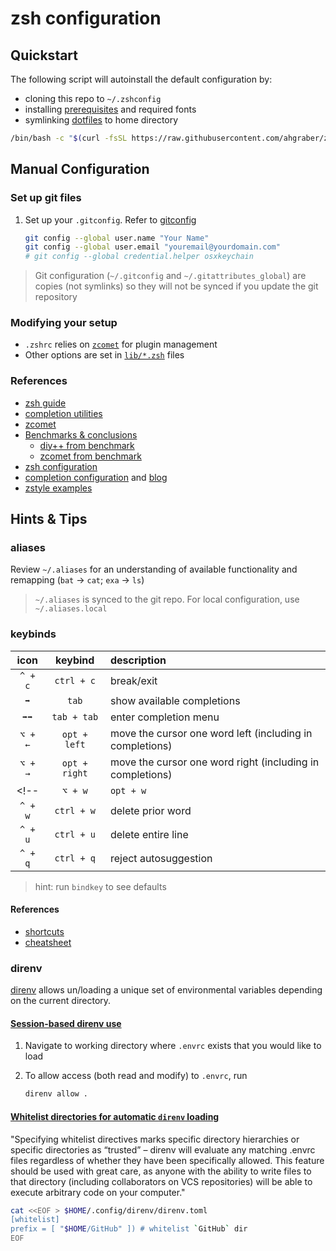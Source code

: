 # zsh configuration

## Quickstart

The following script will autoinstall the default configuration by:

* cloning this repo to `~/.zshconfig`
* installing [prerequisites](./scripts/prerequisites.sh) and required fonts
* symlinking [dotfiles](./dotfiles/) to home directory

```sh
/bin/bash -c "$(curl -fsSL https://raw.githubusercontent.com/ahgraber/zshconfig/HEAD/install.sh)"
```

## Manual Configuration

### Set up git files

1. Set up your `.gitconfig`.  Refer to [gitconfig](./dotfiles/gitconfig)

   ```sh
   git config --global user.name "Your Name"
   git config --global user.email "youremail@yourdomain.com"
   # git config --global credential.helper osxkeychain
   ```

> Git configuration (`~/.gitconfig` and `~/.gitattributes_global`) are copies (not symlinks) so they will not be synced if you update the git repository

### Modifying your setup

* `.zshrc` relies on [`zcomet`](https://github.com/agkozak/zcomet) for plugin management
* Other options are set in [`lib/*.zsh`](./lib/) files

### References

* [zsh guide](https://zsh.sourceforge.io/Guide/zshguide.html)
* [completion utilities](https://zv.github.io/a-review-of-zsh-completion-utilities)
* [zcomet](https://github.com/agkozak/zcomet)
* [Benchmarks & conclusions](https://github.com/romkatv/zsh-bench)
  * [diy++ from benchmark](https://github.com/romkatv/zsh-bench/blob/master/configs/diy%2B%2B/skel/.zshrc)
  * [zcomet from benchmark](https://github.com/romkatv/zsh-bench/blob/master/configs/zcomet/skel/.zshrc)
* [zsh configuration](https://vermaden.wordpress.com/2021/09/19/ghost-in-the-shell-part-7-zsh-setup/)
* [completion configuration](https://github.com/Phantas0s/.dotfiles/blob/master/zsh/completion.zsh) and [blog](https://thevaluable.dev/zsh-completion-guide-examples/)
* [zstyle examples](https://gist.github.com/mattmc3/449430b6654aaab0ba7160e8efe8291b0)

## Hints & Tips

### aliases

Review `~/.aliases` for an understanding of available functionality and remapping (`bat` → `cat`; `exa` → `ls`)

> `~/.aliases` is synced to the git repo.  For local configuration, use `~/.aliases.local`

### keybinds

| icon | keybind | description |
|:---:|:---:|:---|
| `^ + c` | `ctrl + c` | break/exit |
| `➡` | `tab` | show available completions |
| `➡➡` | `tab + tab` | enter completion menu |
| `⌥ + ←` | `opt + left` | move the cursor one word left (including in completions) |
| `⌥ + →` | `opt + right` | move the cursor one word right (including in completions) |
<!-- | `⌥ + w` | `opt + w` | undo last completed word | -->
| `^ + w` | `ctrl + w` | delete prior word |
| `^ + u` | `ctrl + u` | delete entire line |
| `^ + q` | `ctrl + q` | reject autosuggestion |

> hint: run `bindkey` to see defaults

#### References

* [shortcuts](http://teohm.com/blog/shortcuts-to-move-faster-in-bash-command-line/)
* [cheatsheet](https://catonmat.net/bash-emacs-editing-mode-cheat-sheet)

### direnv

[direnv](https://direnv.net/) allows un/loading a unique set of environmental variables depending on the current directory.

#### [Session-based direnv use](https://direnv.net/man/direnv.1.html)

1. Navigate to working directory where `.envrc` exists that you would like to load
2. To allow access (both read and modify) to `.envrc`, run

   ```sh
   direnv allow .
   ```

#### [Whitelist directories for automatic `direnv` loading](https://direnv.net/man/direnv.toml.1.html)

"Specifying whitelist directives marks specific directory hierarchies or specific directories as “trusted” – direnv will evaluate any matching .envrc files regardless of whether they have been specifically allowed. This feature should be used with great care, as anyone with the ability to write files to that directory (including collaborators on VCS repositories) will be able to execute arbitrary code on your computer."

```sh
cat <<EOF > $HOME/.config/direnv/direnv.toml
[whitelist]
prefix = [ "$HOME/GitHub" ]) # whitelist `GitHub` dir
EOF
```
